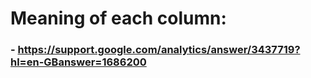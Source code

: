 # Meaning of each column:

### - https://support.google.com/analytics/answer/3437719?hl=en-GBanswer=1686200
